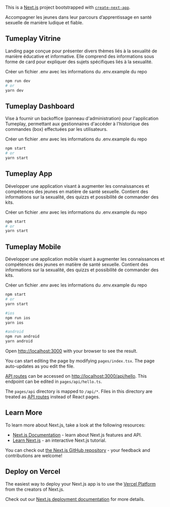 This is a [Next.js](https://nextjs.org/) project bootstrapped with [`create-next-app`](https://github.com/vercel/next.js/tree/canary/packages/create-next-app).

Accompagner les jeunes dans leur parcours d’apprentissage en santé sexuelle de manière ludique et fiable.

## Tumeplay Vitrine

Landing page conçue pour présenter divers thèmes liés à la sexualité de manière éducative et informative. Elle comprend des informations sous forme de card pour expliquer des sujets spécifiques liés à la sexualité.

Créer un fichier .env avec les informations du .env.example du repo

```bash
npm run dev
# or
yarn dev
```

## Tumeplay Dashboard

Vise à fournir un backoffice (panneau d'administration) pour l'application Tumeplay, permettant aux gestionnaires d'accéder à l'historique des commandes (box) effectuées par les utilisateurs.

Créer un fichier .env avec les informations du .env.example du repo

```bash
npm start
# or
yarn start
```

## Tumeplay App

Développer une application visant à augmenter les connaissances et compétences des jeunes en matière de santé sexuelle. Contient des informations sur la sexualité, des quizzs et possibilité de commander des kits.

Créer un fichier .env avec les informations du .env.example du repo

```bash
npm start
# or
yarn start
```

## Tumeplay Mobile

Développer une application mobile visant à augmenter les connaissances et compétences des jeunes en matière de santé sexuelle. Contient des informations sur la sexualité, des quizzs et possibilité de commander des kits.

Créer un fichier .env avec les informations du .env.example du repo

```bash
npm start
# or
yarn start

#ios
npm run ios
yarn ios

#android
npm run android
yarn android
```

Open [http://localhost:3000](http://localhost:3000) with your browser to see the result.

You can start editing the page by modifying `pages/index.tsx`. The page auto-updates as you edit the file.

[API routes](https://nextjs.org/docs/api-routes/introduction) can be accessed on [http://localhost:3000/api/hello](http://localhost:3000/api/hello). This endpoint can be edited in `pages/api/hello.ts`.

The `pages/api` directory is mapped to `/api/*`. Files in this directory are treated as [API routes](https://nextjs.org/docs/api-routes/introduction) instead of React pages.

## Learn More

To learn more about Next.js, take a look at the following resources:

- [Next.js Documentation](https://nextjs.org/docs) - learn about Next.js features and API.
- [Learn Next.js](https://nextjs.org/learn) - an interactive Next.js tutorial.

You can check out [the Next.js GitHub repository](https://github.com/vercel/next.js/) - your feedback and contributions are welcome!

## Deploy on Vercel

The easiest way to deploy your Next.js app is to use the [Vercel Platform](https://vercel.com/new?utm_medium=default-template&filter=next.js&utm_source=create-next-app&utm_campaign=create-next-app-readme) from the creators of Next.js.

Check out our [Next.js deployment documentation](https://nextjs.org/docs/deployment) for more details.

